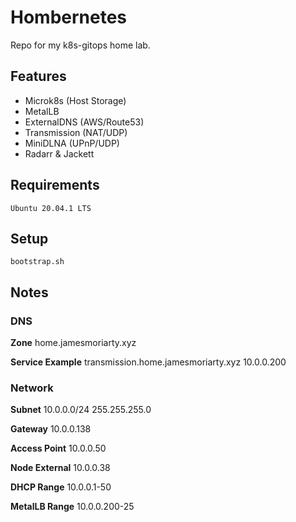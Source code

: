 # Hombernetes

Repo for my k8s-gitops home lab.

## Features

* Microk8s (Host Storage)
* MetalLB
* ExternalDNS (AWS/Route53)
* Transmission (NAT/UDP)
* MiniDLNA (UPnP/UDP)
* Radarr & Jackett

## Requirements

```
Ubuntu 20.04.1 LTS
```

## Setup

```
bootstrap.sh
```

## Notes

### DNS

**Zone** home.jamesmoriarty.xyz

**Service Example** transmission.home.jamesmoriarty.xyz 10.0.0.200

### Network

**Subnet** 10.0.0.0/24 255.255.255.0

**Gateway** 10.0.0.138

**Access Point** 10.0.0.50

**Node External** 10.0.0.38

**DHCP Range** 10.0.0.1-50

**MetalLB Range** 10.0.0.200-25

